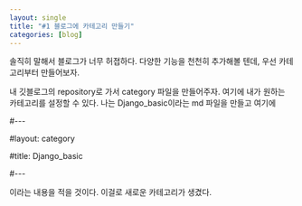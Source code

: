 ```yaml
---
layout: single
title: "#1 블로그에 카테고리 만들기"
categories: [blog]
---
```

솔직히 말해서 블로그가 너무 허졉하다. 다양한 기능을 천천히 추가해볼 텐데, 우선 카테고리부터 만들어보자.

내 깃블로그의 repository로 가서 category 파일을 만들어주자. 여기에 내가 원하는 카테고리를 설정할 수 있다. 나는 Django_basic이라는 md 파일을 만들고 여기에

#---

#layout: category

#title: Django_basic

#---

이라는 내용을 적을 것이다. 이걸로 새로운 카테고리가 생겼다.


